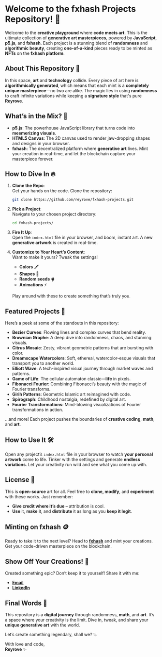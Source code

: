 # Welcome to the fxhash Projects Repository! 🚀

Welcome to the **creative playground** where **code meets art**. This is the ultimate collection of **generative art masterpieces**, powered by **JavaScript**, **p5.js**, and **fxhash**. Each project is a stunning blend of **randomness** and **algorithmic beauty**, creating **one-of-a-kind** pieces ready to be minted as **NFTs** on the **fxhash platform**.

## About This Repository 🖤

In this space, **art** and **technology** collide. Every piece of art here is **algorithmically generated**, which means that each mint is a **completely unique masterpiece**—no two are alike. The magic lies in using **randomness** to craft infinite variations while keeping a **signature style** that's pure **Reyrove**.

## What’s in the Mix? 🤩

- **p5.js**: The powerhouse JavaScript library that turns code into **mesmerizing visuals**.
- **HTML5 Canvas**: The 2D canvas used to render jaw-dropping shapes and designs in your browser.
- **fxhash**: The decentralized platform where **generative art** lives. Mint your creation in real-time, and let the blockchain capture your masterpiece forever.

## How to Dive In 🔥

1. **Clone the Repo**:  
   Get your hands on the code. Clone the repository:  
   ```bash
   git clone https://github.com/reyrove/fxhash-projects.git
   ```

2. **Pick a Project**:  
   Navigate to your chosen project directory:  
   ```bash
   cd fxhash-projects/
   ```

3. **Fire It Up**:  
   Open the `index.html` file in your browser, and boom, instant art. A new **generative artwork** is created in real-time.

4. **Customize to Your Heart’s Content**:  
   Want to make it yours? Tweak the settings!  
   - **Colors** 🖍️
   - **Shapes** 🔺
   - **Random seeds** 🍀
   - **Animations** ⚡

   Play around with these to create something that’s truly you.

## Featured Projects 👀

Here’s a peek at some of the standouts in this repository:

- **Bezier Curves**: Flowing lines and complex curves that bend reality.
- **Brownian Graphe**: A deep dive into randomness, chaos, and stunning visuals.
- **Citrus Mosaic**: Zesty, vibrant geometric patterns that are bursting with color.
- **Dreamscape Watercolors**: Soft, ethereal, watercolor-esque visuals that transport you to another world.
- **Elliott Wave**: A tech-inspired visual journey through market waves and patterns.
- **Game of Life**: The cellular automaton classic—**life** in pixels.
- **Fibonacci Fourier**: Combining Fibonacci’s beauty with the magic of Fourier transforms.
- **Girih Patterns**: Geometric Islamic art reimagined with code.
- **Spirograph**: Childhood nostalgia, redefined by digital art.
- **Fourier Transformations**: Mind-blowing visualizations of Fourier transformations in action.

...and more! Each project pushes the boundaries of **creative coding**, **math**, and **art**.

## How to Use It 🛠️

Open any project’s `index.html` file in your browser to watch **your personal artwork** come to life. Tinker with the settings and generate **endless variations**. Let your creativity run wild and see what you come up with.

## License 📜

This is **open-source** art for all. Feel free to **clone, modify**, and **experiment** with these works. Just remember:  
- **Give credit where it’s due** – attribution is cool.  
- **Use** it, **make** it, and **distribute** it as long as you **keep it legit**.

## Minting on fxhash 🪙

Ready to take it to the next level? Head to **[fxhash](https://www.fxhash.xyz/)** and mint your creations. Get your code-driven masterpiece on the blockchain.

## Show Off Your Creations! 🎨

Created something epic? Don’t keep it to yourself! Share it with me:  
- **[Email](mailto:reyhanehdaneshdoost@gmail.com)**  
- **[LinkedIn](https://www.linkedin.com/in/reyhaneh-daneshdoost-730481160/)**  

## Final Words 🌌

This repository is a **digital journey** through randomness, **math**, and **art**. It’s a space where your creativity is the limit. Dive in, tweak, and share your **unique generative art** with the world.

Let’s create something legendary, shall we? 💥

With love and code,  
**Reyrove** ✨
